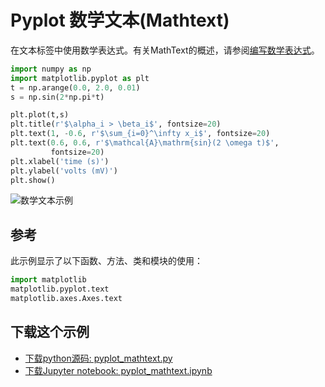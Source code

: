# Pyplot 数学文本(Mathtext)

在文本标签中使用数学表达式。有关MathText的概述，请参阅[编写数学表达式](https://matplotlib.org/tutorials/text/mathtext.html)。

```python
import numpy as np
import matplotlib.pyplot as plt
t = np.arange(0.0, 2.0, 0.01)
s = np.sin(2*np.pi*t)

plt.plot(t,s)
plt.title(r'$\alpha_i > \beta_i$', fontsize=20)
plt.text(1, -0.6, r'$\sum_{i=0}^\infty x_i$', fontsize=20)
plt.text(0.6, 0.6, r'$\mathcal{A}\mathrm{sin}(2 \omega t)$',
         fontsize=20)
plt.xlabel('time (s)')
plt.ylabel('volts (mV)')
plt.show()
```

![数学文本示例](https://matplotlib.org/_images/sphx_glr_pyplot_mathtext_001.png)

## 参考

此示例显示了以下函数、方法、类和模块的使用：

```python
import matplotlib
matplotlib.pyplot.text
matplotlib.axes.Axes.text
```

## 下载这个示例
            
- [下载python源码: pyplot_mathtext.py](https://matplotlib.org/_downloads/pyplot_mathtext.py)
- [下载Jupyter notebook: pyplot_mathtext.ipynb](https://matplotlib.org/_downloads/pyplot_mathtext.ipynb)